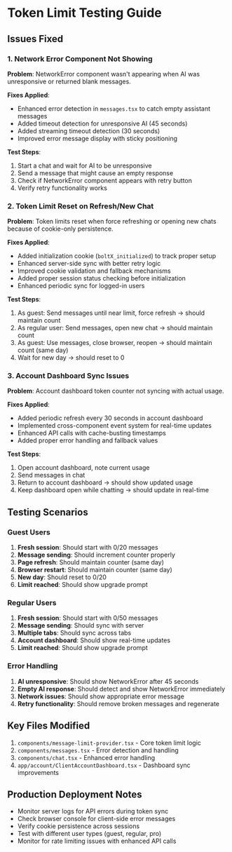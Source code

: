 # Token Limit Testing Guide

## Issues Fixed

### 1. Network Error Component Not Showing
**Problem**: NetworkError component wasn't appearing when AI was unresponsive or returned blank messages.

**Fixes Applied**:
- Enhanced error detection in `messages.tsx` to catch empty assistant messages
- Added timeout detection for unresponsive AI (45 seconds)
- Added streaming timeout detection (30 seconds)
- Improved error message display with sticky positioning

**Test Steps**:
1. Start a chat and wait for AI to be unresponsive
2. Send a message that might cause an empty response
3. Check if NetworkError component appears with retry button
4. Verify retry functionality works

### 2. Token Limit Reset on Refresh/New Chat
**Problem**: Token limits reset when force refreshing or opening new chats because of cookie-only persistence.

**Fixes Applied**:
- Added initialization cookie (`boltX_initialized`) to track proper setup
- Enhanced server-side sync with better retry logic
- Improved cookie validation and fallback mechanisms
- Added proper session status checking before initialization
- Enhanced periodic sync for logged-in users

**Test Steps**:
1. As guest: Send messages until near limit, force refresh → should maintain count
2. As regular user: Send messages, open new chat → should maintain count
3. As guest: Use messages, close browser, reopen → should maintain count (same day)
4. Wait for new day → should reset to 0

### 3. Account Dashboard Sync Issues
**Problem**: Account dashboard token counter not syncing with actual usage.

**Fixes Applied**:
- Added periodic refresh every 30 seconds in account dashboard
- Implemented cross-component event system for real-time updates
- Enhanced API calls with cache-busting timestamps
- Added proper error handling and fallback values

**Test Steps**:
1. Open account dashboard, note current usage
2. Send messages in chat
3. Return to account dashboard → should show updated usage
4. Keep dashboard open while chatting → should update in real-time

## Testing Scenarios

### Guest Users
1. **Fresh session**: Should start with 0/20 messages
2. **Message sending**: Should increment counter properly
3. **Page refresh**: Should maintain counter (same day)
4. **Browser restart**: Should maintain counter (same day)
5. **New day**: Should reset to 0/20
6. **Limit reached**: Should show upgrade prompt

### Regular Users
1. **Fresh session**: Should start with 0/50 messages
2. **Message sending**: Should sync with server
3. **Multiple tabs**: Should sync across tabs
4. **Account dashboard**: Should show real-time updates
5. **Limit reached**: Should show upgrade prompt

### Error Handling
1. **AI unresponsive**: Should show NetworkError after 45 seconds
2. **Empty AI response**: Should detect and show NetworkError immediately
3. **Network issues**: Should show appropriate error message
4. **Retry functionality**: Should remove broken messages and regenerate

## Key Files Modified

1. `components/message-limit-provider.tsx` - Core token limit logic
2. `components/messages.tsx` - Error detection and handling
3. `components/chat.tsx` - Enhanced error handling
4. `app/account/ClientAccountDashboard.tsx` - Dashboard sync improvements

## Production Deployment Notes

- Monitor server logs for API errors during token sync
- Check browser console for client-side error messages
- Verify cookie persistence across sessions
- Test with different user types (guest, regular, pro)
- Monitor for rate limiting issues with enhanced API calls